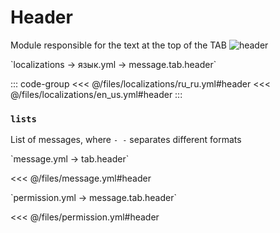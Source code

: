 # Header

Module responsible for the text at the top of the TAB
![header](/header.png)

[//]: # (localization)
<!--@include: @/parts/words.md#localization--> 
<!--@include: @/parts/words.md#path--> `localizations → язык.yml → message.tab.header`

<!--@include: @/parts/words.md#default--> 

::: code-group
<<< @/files/localizations/ru_ru.yml#header
<<< @/files/localizations/en_us.yml#header
:::

### `lists`

List of messages, where `- -` separates different formats

[//]: # (message.yml)
<!--@include: @/parts/words.md#setting-->
<!--@include: @/parts/words.md#path--> `message.yml → tab.header`

<!--@include: @/parts/words.md#default-->
<<< @/files/message.yml#header

<!--@include: @/parts/enable.md-->
<!--@include: @/parts/disableOnOtherTab.md-->
<!--@include: @/parts/random.md-->
<!--@include: @/parts/destination.md-->
<!--@include: @/parts/ticker.md-->

[//]: # (permission.yml)
<!--@include: @/parts/words.md#permission-->
<!--@include: @/parts/words.md#path--> `permission.yml → message.tab.header`

<!--@include: @/parts/words.md#default-->
<<< @/files/permission.yml#header

<!--@include: @/parts/permission/permissionTier3.md-->
